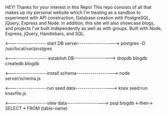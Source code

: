 HEY! Thanks for your interest in this Repo! This repo consists of all that makes up my personal website which I'm treating as a sandbox to experiment with API construction, Database creation with PostgreSQL, jQuery, Express and Node. In addition, this site will also showcase blogs, and projects I've built independently as well as with groups. Built with Node, Express, jQuery, Handlebars, and SQL.

<------------------start DB server------------------>
postgres -D /usr/local/var/postgres

<------------------ establish DB------------------>
dropdb blogdb 
createdb blogdb

<------------------install schema------------------>
node server/schema.js

<------------------run seed data------------------>
knex seed:run knexfile.js

<------------------view data------------------>
psql blogdb <-then-> SELECT * FROM (table-name)
